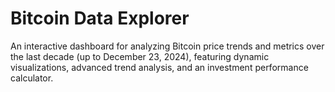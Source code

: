 # Bitcoin Data Explorer
An interactive dashboard for analyzing Bitcoin price trends and metrics over the last decade (up to December 23, 2024), featuring dynamic visualizations, advanced trend analysis, and an investment performance calculator.